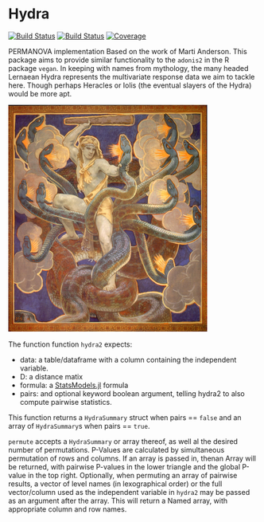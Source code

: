 # Hydra


[![Build Status](https://github.com/EvoArt/Hydra.jl/workflows/CI/badge.svg)](https://github.com/EvoArt/Hydra.jl/actions)
[![Build Status](https://ci.appveyor.com/api/projects/status/github/EvoArt/Hydra.jl?svg=true)](https://ci.appveyor.com/project/EvoArt/Hydra-jl)
[![Coverage](https://codecov.io/gh/EvoArt/Hydra.jl/branch/master/graph/badge.svg)](https://codecov.io/gh/EvoArt/Hydra.jl)

PERMANOVA implementation Based on the work of Marti Anderson. This package aims to provide similar functionality to the `adonis2` in the R package `vegan`. In keeping with names from mythology, the many headed Lernaean Hydra represents the multivariate response data we aim to tackle here. Though perhaps Heracles or Iolis (the eventual slayers of the Hydra) would be more apt.

<img src="https://github.com/EvoArt/Hydra/blob/master/docs/Sargent_Hercules.jpg" alt="drawing" width="400"/>

The function function `hydra2` expects:

*   data: a table/dataframe with a column containing the independent variable. 
*   D: a distance matix
* formula: a [StatsModels.jl](https://juliastats.org/StatsModels.jl/stable/formula/) formula 
*    pairs: and optional keyword boolean argument, telling hydra2 to also compute pairwise statistics.

This function returns a `HydraSummary` struct when pairs == `false` and an array of `HydraSummary`s when pairs == `true`.

`permute` accepts a `HydraSummary` or array thereof, as well al the desired number of permutations. P-Values are calculated by simultaneous permutation of rows and columns. If an array is passed in, thenan Array will be returned, with pairwise P-values in the lower triangle and the global P-value in the top right. Optionally, when permuting an array of pairwise results, a vector of level names (in lexographical order) or the full vector/column used as the independent variable in `hydra2` may be passed as an argument after the array. This will return a Named array, with appropriate column and row names.

